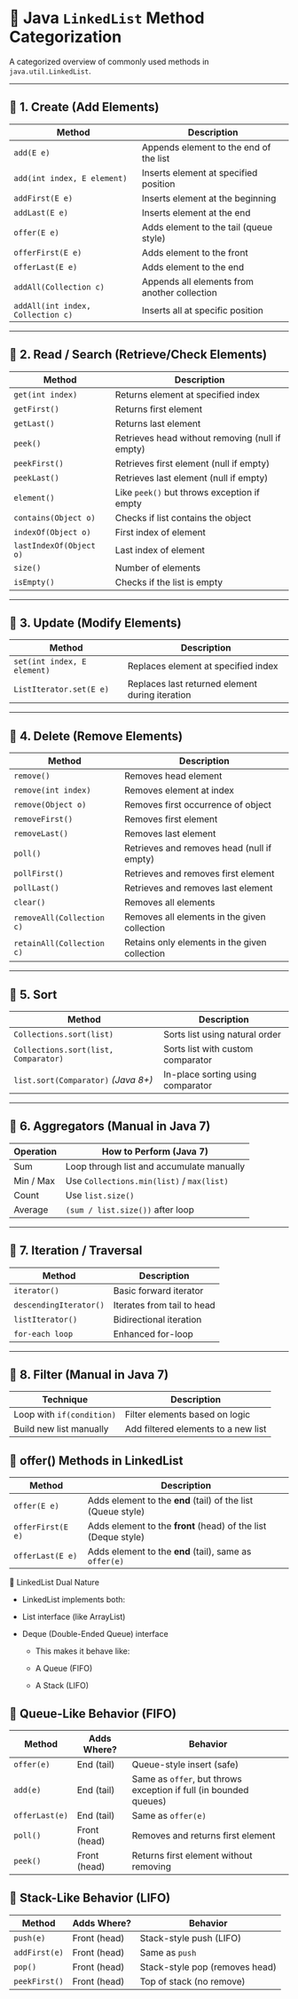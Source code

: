 # 🔗 Java `LinkedList` Method Categorization

A categorized overview of commonly used methods in `java.util.LinkedList`.

---

## 🔹 1. Create (Add Elements)

| Method                          | Description                                         |
|---------------------------------|-----------------------------------------------------|
| `add(E e)`                      | Appends element to the end of the list              |
| `add(int index, E element)`     | Inserts element at specified position               |
| `addFirst(E e)`                 | Inserts element at the beginning                    |
| `addLast(E e)`                  | Inserts element at the end                          |
| `offer(E e)`                    | Adds element to the tail (queue style)              |
| `offerFirst(E e)`               | Adds element to the front                           |
| `offerLast(E e)`                | Adds element to the end                             |
| `addAll(Collection c)`          | Appends all elements from another collection        |
| `addAll(int index, Collection c)` | Inserts all at specific position                  |

---

## 🔹 2. Read / Search (Retrieve/Check Elements)

| Method                  | Description                                     |
|-------------------------|-------------------------------------------------|
| `get(int index)`        | Returns element at specified index              |
| `getFirst()`            | Returns first element                           |
| `getLast()`             | Returns last element                            |
| `peek()`                | Retrieves head without removing (null if empty) |
| `peekFirst()`           | Retrieves first element (null if empty)         |
| `peekLast()`            | Retrieves last element (null if empty)          |
| `element()`             | Like `peek()` but throws exception if empty     |
| `contains(Object o)`    | Checks if list contains the object              |
| `indexOf(Object o)`     | First index of element                          |
| `lastIndexOf(Object o)` | Last index of element                           |
| `size()`                | Number of elements                              |
| `isEmpty()`             | Checks if the list is empty                     |

---

## 🔹 3. Update (Modify Elements)

| Method                        | Description                                |
|-------------------------------|--------------------------------------------|
| `set(int index, E element)`   | Replaces element at specified index        |
| `ListIterator.set(E e)`       | Replaces last returned element during iteration |

---

## 🔹 4. Delete (Remove Elements)

| Method                    | Description                                      |
|---------------------------|--------------------------------------------------|
| `remove()`                | Removes head element                             |
| `remove(int index)`       | Removes element at index                         |
| `remove(Object o)`        | Removes first occurrence of object               |
| `removeFirst()`           | Removes first element                            |
| `removeLast()`            | Removes last element                             |
| `poll()`                  | Retrieves and removes head (null if empty)       |
| `pollFirst()`             | Retrieves and removes first element              |
| `pollLast()`              | Retrieves and removes last element               |
| `clear()`                 | Removes all elements                             |
| `removeAll(Collection c)` | Removes all elements in the given collection     |
| `retainAll(Collection c)` | Retains only elements in the given collection    |

---

## 🔹 5. Sort

| Method                                | Description                                |
|---------------------------------------|--------------------------------------------|
| `Collections.sort(list)`              | Sorts list using natural order             |
| `Collections.sort(list, Comparator)`  | Sorts list with custom comparator          |
| `list.sort(Comparator)` *(Java 8+)*   | In-place sorting using comparator          |

---

## 🔹 6. Aggregators (Manual in Java 7)

| Operation       | How to Perform (Java 7)                   |
|-----------------|-------------------------------------------|
| Sum             | Loop through list and accumulate manually |
| Min / Max       | Use `Collections.min(list)` / `max(list)` |
| Count           | Use `list.size()`                         |
| Average         | `(sum / list.size())` after loop          |

---

## 🔹 7. Iteration / Traversal

| Method               | Description                             |
|----------------------|-----------------------------------------|
| `iterator()`         | Basic forward iterator                  |
| `descendingIterator()` | Iterates from tail to head            |
| `listIterator()`     | Bidirectional iteration                 |
| `for-each loop`      | Enhanced for-loop                       |

---

## 🔹 8. Filter (Manual in Java 7)

| Technique                      | Description                                  |
|--------------------------------|----------------------------------------------|
| Loop with `if(condition)`      | Filter elements based on logic               |
| Build new list manually        | Add filtered elements to a new list          |

## 🔹 offer() Methods in LinkedList
| Method            | Description                                                    |
| ----------------- | -------------------------------------------------------------- |
| `offer(E e)`      | Adds element to the **end** (tail) of the list (Queue style)   |
| `offerFirst(E e)` | Adds element to the **front** (head) of the list (Deque style) |
| `offerLast(E e)`  | Adds element to the **end** (tail), same as `offer(e)`         |


🔁 LinkedList Dual Nature
- LinkedList implements both:

- List interface (like ArrayList)

- Deque (Double-Ended Queue) interface

  - This makes it behave like:

  - A Queue (FIFO)
  - A Stack (LIFO)

## 🔷 Queue-Like Behavior (FIFO)

| Method         | Adds Where?  | Behavior                                                          |
| -------------- | ------------ | ----------------------------------------------------------------- |
| `offer(e)`     | End (tail)   | Queue-style insert (safe)                                         |
| `add(e)`       | End (tail)   | Same as `offer`, but throws exception if full (in bounded queues) |
| `offerLast(e)` | End (tail)   | Same as `offer(e)`                                                |
| `poll()`       | Front (head) | Removes and returns first element                                 |
| `peek()`       | Front (head) | Returns first element without removing                            |

## 🔷 Stack-Like Behavior (LIFO)
| Method        | Adds Where?  | Behavior                       |
| ------------- | ------------ | ------------------------------ |
| `push(e)`     | Front (head) | Stack-style push (LIFO)        |
| `addFirst(e)` | Front (head) | Same as `push`                 |
| `pop()`       | Front (head) | Stack-style pop (removes head) |
| `peekFirst()` | Front (head) | Top of stack (no remove)       |



